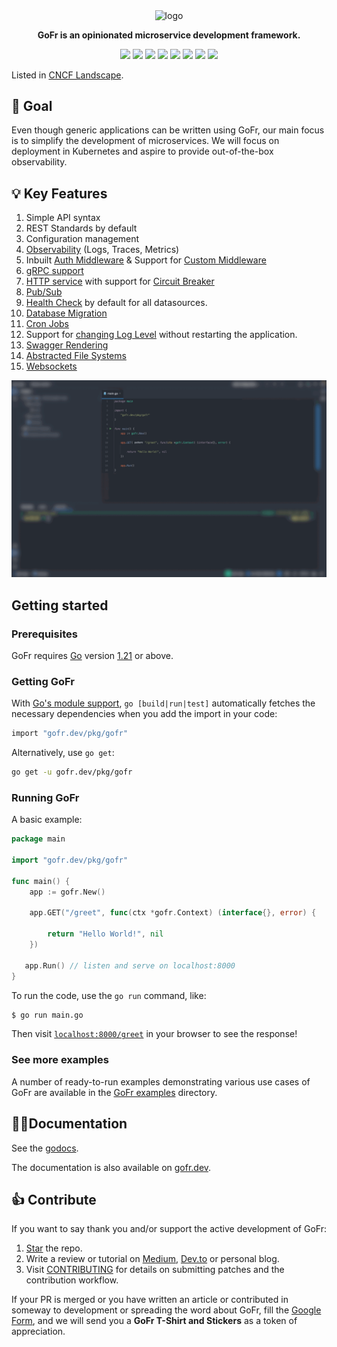 <p align="center">
<img align="center" width="300" alt="logo" src="https://github.com/gofr-dev/gofr/assets/44036979/916fe7b1-42fb-4af1-9e0b-4a7a064c243c">
</p>
<p align="center"><b>
GoFr is an opinionated microservice development framework.</b></p>

<div align=center>
<a href="https://pkg.go.dev/gofr.dev"><img src="https://img.shields.io/badge/%F0%9F%93%9A%20godoc-pkg-00ACD7.svg?color=00ACD7&style=flat-square"></a>
<a href="https://gofr.dev/docs"><img src="https://img.shields.io/badge/%F0%9F%92%A1%20gofr-docs-00ACD7.svg?style=flat-square"></a>
<a href="https://codeclimate.com/github/gofr-dev/gofr/maintainability"><img src="https://api.codeclimate.com/v1/badges/58c8d0443a3d08c59c07/maintainability" /></a>
<a href="https://codeclimate.com/github/gofr-dev/gofr/test_coverage"><img src="https://api.codeclimate.com/v1/badges/58c8d0443a3d08c59c07/test_coverage" /></a>
<a href="https://goreportcard.com/report/gofr.dev"><img src="https://goreportcard.com/badge/gofr.dev"></a>
<a href="https://opensource.org/licenses/Apache-2.0"><img src="https://img.shields.io/badge/License-Apache_2.0-blue.svg"></a>
<a href="https://discord.gg/wsaSkQTdgq"><img src="https://img.shields.io/badge/discord-join-7289DA.svg?logo=discord&longCache=true&style=flat" /></a>
<a href="https://gurubase.io/g/gofr"><img src="https://img.shields.io/badge/Gurubase-Ask%20GoFr%20Guru-006BFF" /></a>
</div>

Listed in [CNCF Landscape](https://landscape.cncf.io/?selected=go-fr).

## 🎯 Goal
Even though generic applications can be written using GoFr, our main focus is to simplify the development of microservices.
We will focus on deployment in Kubernetes and aspire to provide out-of-the-box observability.

## 💡 Key Features

1. Simple API syntax
2. REST Standards by default
3. Configuration management
4. [Observability](https://gofr.dev/docs/quick-start/observability) (Logs, Traces, Metrics)
5. Inbuilt [Auth Middleware](https://gofr.dev/docs/advanced-guide/http-authentication) & Support for [Custom Middleware](https://gofr.dev/docs/advanced-guide/middlewares)
6. [gRPC support](https://gofr.dev/docs/advanced-guide/grpc)
7. [HTTP service](https://gofr.dev/docs/advanced-guide/http-communication) with support for [Circuit Breaker](https://gofr.dev/docs/advanced-guide/circuit-breaker)
8. [Pub/Sub](https://gofr.dev/docs/advanced-guide/using-publisher-subscriber)
9. [Health Check](https://gofr.dev/docs/advanced-guide/monitoring-service-health) by default for all datasources.
10. [Database Migration](https://gofr.dev/docs/advanced-guide/handling-data-migrations)
11. [Cron Jobs](https://gofr.dev/docs/advanced-guide/using-cron)
12. Support for [changing Log Level](https://gofr.dev/docs/advanced-guide/remote-log-level-change) without restarting the application.
13. [Swagger Rendering](https://gofr.dev/docs/advanced-guide/swagger-documentation)
14. [Abstracted File Systems](https://gofr.dev/docs/advanced-guide/handling-file)
15. [Websockets](https://gofr.dev/docs/advanced-guide/handling-file)

![banner.gif](.github/banner.gif)

## Getting started
### Prerequisites
GoFr requires [Go](https://go.dev/) version [1.21](https://go.dev/doc/devel/release#go1.21.0) or above.

### Getting GoFr
With [Go's module support](https://go.dev/wiki/Modules#how-to-use-modules), `go [build|run|test]` automatically fetches the necessary dependencies when you add the import in your code:

```sh
import "gofr.dev/pkg/gofr"
```

Alternatively, use `go get`:

```sh
go get -u gofr.dev/pkg/gofr
```
### Running GoFr
A basic example:
```go
package main

import "gofr.dev/pkg/gofr"

func main() {
    app := gofr.New()

    app.GET("/greet", func(ctx *gofr.Context) (interface{}, error) {

        return "Hello World!", nil
    })

   app.Run() // listen and serve on localhost:8000 
}
```

To run the code, use the `go run` command, like:

```sh
$ go run main.go
```

Then visit [`localhost:8000/greet`](http://localhost:8000/greet) in your browser to see the response!

### See more examples
A number of ready-to-run examples demonstrating various use cases of GoFr are available in the [GoFr examples](https://github.com/gofr-dev/gofr/tree/development/examples) directory.

## 👩‍💻Documentation
See the  [godocs](https://pkg.go.dev/gofr.dev).

The documentation is also available on  [gofr.dev](https://gofr.dev/docs).

## 👍 Contribute
If you want to say thank you and/or support the active development of GoFr:

1. [Star](https://docs.github.com/en/get-started/exploring-projects-on-github/saving-repositories-with-stars) the repo.
2. Write a review or tutorial on [Medium](https://medium.com/), [Dev.to](https://dev.to/) or personal blog.
3. Visit [CONTRIBUTING](CONTRIBUTING.md) for details on submitting patches and the contribution workflow.

If your PR is merged or you have written an article or contributed in someway to development or spreading the word about GoFr, fill the [Google Form](https://forms.gle/R1Yz7ZzY3U5WWTgy5), and we will send you a <b>GoFr T-Shirt and Stickers</b> as a token of appreciation.
